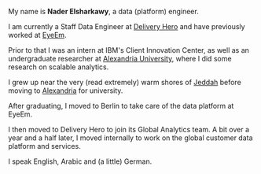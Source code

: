 My name is **Nader Elsharkawy**, a data (platform) engineer.

I am currently a Staff Data Engineer at [Delivery Hero](https://deliveryhero.com) and have previously worked at [EyeEm](https://eyeem.com).

Prior to that I was an intern at IBM's Client Innovation Center, as well as an undergraduate researcher at [Alexandria University](https://en.wikipedia.org/wiki/Alexandria_University), where I did some research on scalable analytics.

I grew up near the very (read extremely) warm shores of [Jeddah](https://en.wikipedia.org/wiki/Jeddah) before moving to [Alexandria](https://en.wikipedia.org/wiki/Alexandria) for university.

After graduating, I moved to Berlin to take care of the data platform at EyeEm.

I then moved to Delivery Hero to join its Global Analytics team. A bit over a year and a half later, I moved internally to work on the global customer data platform and services.

I speak English, Arabic and (a little) German.